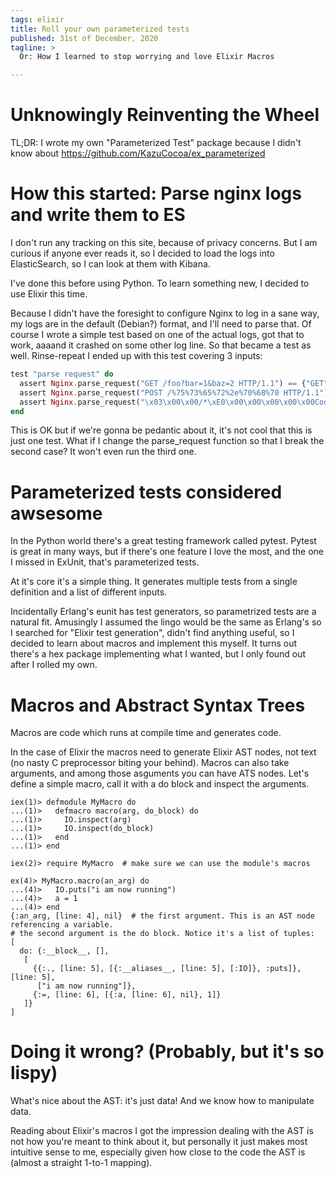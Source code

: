 ```yaml
---
tags: elixir
title: Roll your own parameterized tests
published: 31st of December, 2020
tagline: >
  Or: How I learned to stop worrying and love Elixir Macros

---
```


# Unknowingly Reinventing the Wheel
TL;DR: I wrote my own "Parameterized Test" package because I didn't know about
https://github.com/KazuCocoa/ex_parameterized

# How this started: Parse nginx logs and write them to ES

I don't run any tracking on this site, because of privacy concerns. But I am curious if
anyone ever reads it, so I decided to load the logs into ElasticSearch, so I can look at
them with Kibana.

I've done this before using Python. To learn something new, I decided to use Elixir this
time.

Because I didn't have the foresight to configure Nginx to log in a sane way, my logs are
in the default (Debian?) format, and I'll need to parse that. Of course I wrote a simple
test based on one of the actual logs, got that to work, aaaand it crashed on some other
log line. So that became a test as well. Rinse-repeat I ended up with this test covering
3 inputs:

```elixir
test "parse request" do
  assert Nginx.parse_request("GET /foo?bar=1&baz=2 HTTP/1.1") == {"GET", "/foo?bar=1&baz=2"}
  assert Nginx.parse_request("POST /%75%73%65%72%2e%70%68%70 HTTP/1.1") == {"POST", "/%75%73%65%72%2e%70%68%70"}
  assert Nginx.parse_request("\x03\x00\x00/*\xE0\x00\x00\x00\x00\x00Cookie: mstshash=Administr") == {nil, nil}
end
```

This is OK but if we're gonna be pedantic about it, it's not cool that this is just one
test. What if I change the parse_request function so that I break the second case? It
won't even run the third one.

# Parameterized tests considered awsesome

In the Python world there's a great testing framework called pytest. Pytest is great in
many ways, but if there's one feature I love the most, and the one I missed in ExUnit,
that's parameterized tests.

At it's core it's a simple thing. It generates multiple tests from a single definition
and a list of different inputs.

Incidentally Erlang's eunit has test generators, so parametrized tests are a natural
fit. Amusingly I assumed the lingo would be the same as Erlang's so I searched for
"Elixir test generation", didn't find anything useful, so I decided to learn about
macros and implement this myself. It turns out there's a hex package implementing what I
wanted, but I only found out after I rolled my own.

# Macros and Abstract Syntax Trees

Macros are code which runs at compile time and generates code.

In the case of Elixir the macros need to generate Elixir AST nodes, not text (no nasty C
preprocessor biting your behind). Macros can also take arguments, and among those
asguments you can have ATS nodes. Let's define a simple macro, call it with a do block
and inspect the arguments.

```iex
iex(1)> defmodule MyMacro do
...(1)>   defmacro macro(arg, do_block) do
...(1)>     IO.inspect(arg)
...(1)>     IO.inspect(do_block)
...(1)>   end
...(1)> end

iex(2)> require MyMacro  # make sure we can use the module's macros

ex(4)> MyMacro.macro(an_arg) do
...(4)>   IO.puts("i am now running")
...(4)>   a = 1
...(4)> end
{:an_arg, [line: 4], nil}  # the first argument. This is an AST node referencing a variable.
# the second argument is the do block. Notice it's a list of tuples:
[
  do: {:__block__, [],
   [
     {{:., [line: 5], [{:__aliases__, [line: 5], [:IO]}, :puts]}, [line: 5],
      ["i am now running"]},
     {:=, [line: 6], [{:a, [line: 6], nil}, 1]}
   ]}
]
```

# Doing it wrong? (Probably, but it's so lispy)

What's nice about the AST: it's just data! And we know how to manipulate data.

Reading about Elixir's macros I got the impression dealing with the AST is not how
you're meant to think about it, but personally it just makes most intuitive sense to me,
especially given how close to the code the AST is (almost a straight 1-to-1 mapping).


